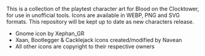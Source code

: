 This is a collection of the playtest character art for Blood on the Clocktower, for use in unofficial tools. 
Icons are available in WEBP, PNG and SVG formats.
This repository will be kept up to date as new characters release.

- Gnome icon by Xephan_GR
- Xaan, Bootlegger & Cacklejack icons created/modified by Navean 
- All other icons are copyright to their respective owners

